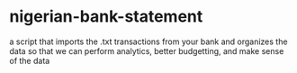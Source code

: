 # nigerian-bank-statement
a script that imports the .txt transactions from your bank and organizes the data so that we can perform analytics, better budgetting, and make sense of the data
